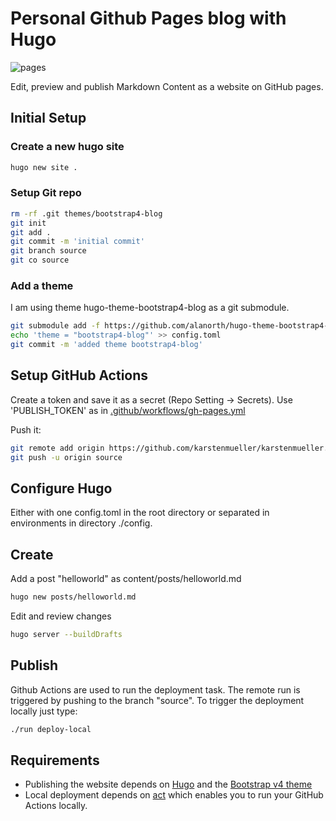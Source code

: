 # Personal Github Pages blog with Hugo

![pages](https://github.com/karstenmueller/karstenmueller.github.io/workflows/pages/badge.svg?branch=master)

Edit, preview and publish Markdown Content as a website on GitHub pages.

## Initial Setup

### Create a new hugo site

~~~zsh
hugo new site .
~~~

### Setup Git repo

~~~zsh
rm -rf .git themes/bootstrap4-blog
git init
git add .
git commit -m 'initial commit'
git branch source
git co source
~~~

### Add a theme

I am using theme hugo-theme-bootstrap4-blog as a git submodule.

~~~zsh
git submodule add -f https://github.com/alanorth/hugo-theme-bootstrap4-blog.git themes/bootstrap4-blog
echo 'theme = "bootstrap4-blog"' >> config.toml
git commit -m 'added theme bootstrap4-blog'
~~~

## Setup GitHub Actions

Create a token and save it as a secret (Repo Setting -> Secrets). Use 'PUBLISH_TOKEN' as in [.github/workflows/gh-pages.yml](.github/workflows/gh-pages.yml)

Push it:

~~~zsh
git remote add origin https://github.com/karstenmueller/karstenmueller.github.io.git
git push -u origin source
~~~

## Configure Hugo

Either with one config.toml in the root directory or separated in environments in directory ./config.

## Create

Add a post "helloworld" as content/posts/helloworld.md

~~~zsh
hugo new posts/helloworld.md
~~~

Edit and review changes

~~~zsh
hugo server --buildDrafts
~~~

## Publish

Github Actions are used to run the deployment task. The remote run is triggered by pushing to the branch "source".
To trigger the deployment locally just type:

~~~zsh
./run deploy-local
~~~

## Requirements

- Publishing the website depends on [Hugo](https://github.com/gohugoio/hugo) and the [Bootstrap v4 theme](https://github.com/alanorth/hugo-theme-bootstrap4-blog)
- Local deployment depends on [act](https://github.com/nektos/act) which enables you to run your GitHub Actions locally.
